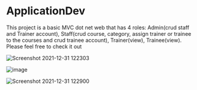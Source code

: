 # ApplicationDev
This project is a basic MVC dot net web that has 4 roles: Admin(crud staff and Trainer account), Staff(crud course, category, assign trainer or trainee to the courses and crud trainee account), Trainer(view), Trainee(view).  Please feel free to check it out

![Screenshot 2021-12-31 122303](https://user-images.githubusercontent.com/58348789/147805106-e306f57d-0f47-4645-afd0-4e8e006ef455.png)

![image](https://user-images.githubusercontent.com/58348789/149623659-05d4e43d-0a6a-4391-b9e7-b86ff2c2e234.png)

![Screenshot 2021-12-31 122900](https://user-images.githubusercontent.com/58348789/147805228-f71c4b59-242f-456e-a4c6-3f041805664c.png)

